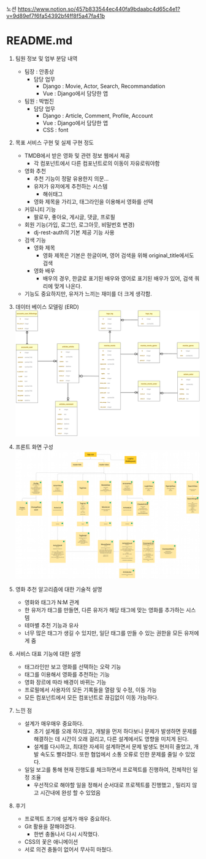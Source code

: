 노션 https://www.notion.so/457b833544ec440fa9bdaabc4d65c4e1?v=9d89ef7f6fa54392bf4ff8f5a47fa41b

# README.md

1. 팀원 정보 및 업부 분담 내역
   
   - 팀장 : 안종상
     - 담당 업무
       - Django : Movie, Actor, Search, Recommandation
       - Vue : Django에서 담당한 앱
   - 팀원 : 박범진
     - 담당 업무
       - Django : Article, Comment, Profile, Account
       - Vue : Django에서 담당한 앱
       - CSS : font

2. 목표 서비스 구현 및 실제 구현 정도
   
   - TMDB에서 받은 영화 및 관련 정보 웹에서 제공
     - 각 컴포넌트에서 다른 컴포넌트로의 이동이 자유로워야함
   - 영화 추천
     - 추천 기능이 정말 유용한지 의문…
     - 유저가 유저에게 추천하는 시스템
       - 해쉬태그
     - 영화 제목을 가리고, 태그라인을 이용해서 영화를 선택
   - 커뮤니티 기능
     - 팔로우, 좋아요, 게시글, 댓글, 프로필
   - 회원 기능(가입, 로그인, 로그아웃, 비밀번호 변경)
     - dj-rest-auth의 기본 제공 기능 사용
   - 검색 기능
     - 영화 제목
       - 영화 제목은 기본은 한글이며, 영어 검색을 위해 original_title에서도 검색
     - 영화 배우
       - 배우의 경우, 한글로 표기된 배우와 영어로 표기된 배우가 있어, 검색 쿼리에 맞게 나온다.
   - 기능도 중요하지만, 유저가 느끼는 재미를 더 크게 생각함.

3. 데이터 베이스 모델링 (ERD)
    ![ERD.png](./images/ERD.png)

4. 프론트 화면 구성
    ![Vue.png](./images/Vue.png)

5. 영화 추천 알고리즘에 대한 기술적 설명
   
   - 영화와 태그가 N:M 관계
   - 한 유저가 태그를 만들면, 다른 유저가 해당 태그에 맞는 영화를 추가하는 시스템
   - 테마별 추천 기능과 유사
   - 너무 많은 태그가 생길 수 있지만, 일단 태그를 만들 수 있는 권한을 모든 유저에게 줌

6. 서비스 대표 기능에 대한 설명
   
   - 태그라인만 보고 영화를 선택하는 오락 기능
   - 태그를 이용해서 영화를 추천하는 기능
   - 영화 장르에 따라 배경이 바뀌는 기능
   - 프로필에서 사용자의 모든 기록들을 열람 및 수정, 이동 가능
   - 모든 컴포넌트에서 모든 컴포넌트로 끊김없이 이동 가능하다.

7. 느낀 점
   
   - 설계가 매우매우 중요하다.
     - 초기 설계를 오래 하지않고, 개발을 먼저 하다보니 문제가 발생하면 문제를 해결하는 데 시간이 오래 걸리고, 다른 설계에서도 영향을 미치게 된다.
     - 설계를 다시하고, 최대한 자세히 설계하면서 문제 발생도 현저히 줄었고, 개발 속도도 빨라졌다. 또한 협업에서 소통 오류로 인한 문제를 줄일 수 있었다.
   - 일일 보고를 통해 현재 진행도를 체크하면서 프로젝트를 진행하여, 전체적인 일정 조율
     - 우선적으로 해야할 일을 정해서 순서대로 프로젝트를 진행했고 , 밀리지 않고 시간내에 완성 할 수 있었음

8. 후기
   
   - 프로젝트 초기에 설계가 매우 중요하다.
   - Git 활용을 잘해야겠다.
     - 한번 충돌나서 다시 시작했다.
   - CSS의 꽃은 애니메이션
   - 서로 의견 충돌이 없어서 무사히 마쳤다.